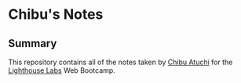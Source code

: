 # Chibu's Notes

## Summary

This repository contains all of the notes taken by [Chibu Atuchi](https://github.com/catuchi) for the [Lighthouse Labs](https://www.lighthouselabs.ca/) Web Bootcamp.

